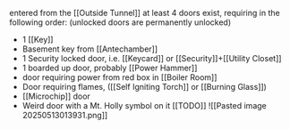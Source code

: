 entered from the [[Outside Tunnel]] at least 4 doors exist, requiring in the following order: (unlocked doors are permanently unlocked)
- 1 [[Key]]
- Basement key from [[Antechamber]]
- 1 Security locked door, i.e. [[Keycard]] or [[Security]]+[[Utility Closet]]
- 1 boarded up door, probably [[Power Hammer]]
- door requiring power from red box in [[Boiler Room]]
- Door requiring flames, ([[Self Igniting Torch]] or [[Burning Glass]])
- [[Microchip]] door
- Weird door with a Mt. Holly symbol on it [[TODO]]
![[Pasted image 20250513013931.png]]